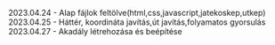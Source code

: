 2023.04.24 - Alap fájlok feltölve(html,css,javascript,jatekoskep,utkep)                                                                     
2023.04.25 - Háttér, koordináta javítás,út javítás,folyamatos gyorsulás                                                    
2023.04.27 - Akadály létrehozása és beépítése
